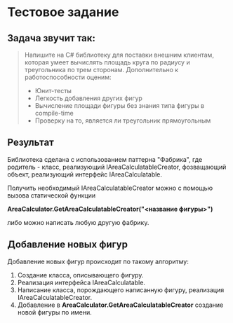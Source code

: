 # Тестовое задание
## Задача звучит так:

>Напишите на C# библиотеку для поставки внешним клиентам, которая умеет вычислять площадь круга по радиусу и треугольника по трем сторонам. Дополнительно к работоспособности оценим:
>+ Юнит-тесты
>+ Легкость добавления других фигур
>+ Вычисление площади фигуры без знания типа фигуры в compile-time
>+ Проверку на то, является ли треугольник прямоугольным 

## Результат

Библиотека сделана с использованием паттерна "Фабрика", где родитель - класс, реализующий IAreaCalculatableCreator, фозващающий объект, реализующий интерфейс IAreaCalculatable.

Получить необходимый IAreaCalculatableCreator можно с помощью вызова статической функции

__AreaCalculator.GetAreaCalculatableCreator("<название фигуры>")__

либо можно написать любую другую фабрику.

## Добавление новых фигур

Добавление новых фигур происходит по такому алгоритму:
1.  Создание класса, описывающего фигуру.
2.  Реализация интерфейса IAreaCalculatable.
3.  Написание класса, порождающего написанную фигуру, реализация IAreaCalculatableCreator.
4.  Добавление в __AreaCalculator.GetAreaCalculatableCreator__ создание новой фигуры по имени. 
